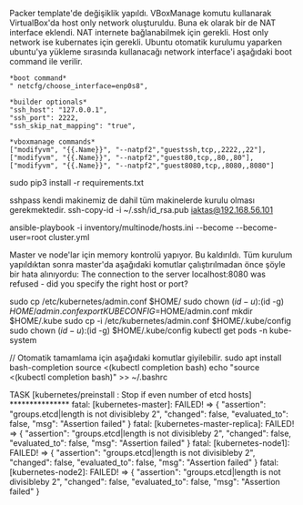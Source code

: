 Packer template'de değişiklik yapıldı. 
VBoxManage komutu kullanarak VirtualBox'da host only network oluşturuldu.
Buna ek olarak bir de NAT interface eklendi. NAT internete bağlanabilmek için gerekli. Host only network ise kubernates için gerekli.
Ubuntu otomatik kurulumu yaparken ubuntu'ya yükleme sırasında kullanacağı network interface'i aşağıdaki boot command ile verilir.

    *boot command*
    " netcfg/choose_interface=enp0s8", 
    
    *builder optionals*
    "ssh_host": "127.0.0.1",
    "ssh_port": 2222,
    "ssh_skip_nat_mapping": "true",
    
    *vboxmanage commands*
    ["modifyvm", "{{.Name}}", "--natpf2","guestssh,tcp,,2222,,22"],
    ["modifyvm", "{{.Name}}", "--natpf2","guest80,tcp,,80,,80"],
    ["modifyvm", "{{.Name}}", "--natpf2","guest8080,tcp,,8080,,8080"]


sudo pip3 install -r requirements.txt

sshpass kendi makinemiz de dahil tüm makinelerde kurulu olması gerekmektedir.
ssh-copy-id -i ~/.ssh/id_rsa.pub iaktas@192.168.56.101

ansible-playbook -i inventory/multinode/hosts.ini  --become --become-user=root cluster.yml

Master ve node'lar için memory kontrolü yapıyor. Bu kaldırıldı.
Tüm kurulum yapıldıktan sonra master'da aşağıdaki komutlar çalıştırılmadan önce şöyle bir hata alınıyordu:
The connection to the server localhost:8080 was refused - did you specify the right host or port?  

sudo cp /etc/kubernetes/admin.conf $HOME/
sudo chown $(id -u):$(id -g) $HOME/admin.conf
export KUBECONFIG=$HOME/admin.conf
mkdir $HOME/.kube
sudo cp -i /etc/kubernetes/admin.conf $HOME/.kube/config
sudo chown $(id -u):$(id -g) $HOME/.kube/config
kubectl get pods -n kube-system

// Otomatik tamamlama için aşağıdaki komutlar giyilebilir.
sudo apt install bash-completion
source <(kubectl completion bash)
echo "source <(kubectl completion bash)" >> ~/.bashrc 

TASK [kubernetes/preinstall : Stop if even number of etcd hosts] ***************
fatal: [kubernetes-master]: FAILED! => {
    "assertion": "groups.etcd|length is not divisibleby 2",
    "changed": false,
    "evaluated_to": false,
    "msg": "Assertion failed"
}
fatal: [kubernetes-master-replica]: FAILED! => {
    "assertion": "groups.etcd|length is not divisibleby 2",
    "changed": false,
    "evaluated_to": false,
    "msg": "Assertion failed"
}
fatal: [kubernetes-node1]: FAILED! => {
    "assertion": "groups.etcd|length is not divisibleby 2",
    "changed": false,
    "evaluated_to": false,
    "msg": "Assertion failed"
}
fatal: [kubernetes-node2]: FAILED! => {
    "assertion": "groups.etcd|length is not divisibleby 2",
    "changed": false,
    "evaluated_to": false,
    "msg": "Assertion failed"
}
